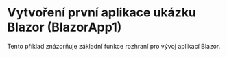 # <a name="build-your-first-blazor-app-sample-blazorapp1"></a>Vytvoření první aplikace ukázku Blazor (BlazorApp1)

Tento příklad znázorňuje základní funkce rozhraní pro vývoj aplikací Blazor.
